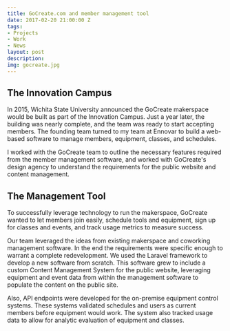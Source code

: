 ```yaml
---
title: GoCreate.com and member management tool
date: 2017-02-20 21:00:00 Z
tags:
- Projects
- Work
- News
layout: post
description: 
img: gocreate.jpg
---
```


## The Innovation Campus
In 2015, Wichita State University announced the GoCreate makerspace would be built as part of the Innovation Campus. Just a year later, the building was nearly complete, and the team was ready to start accepting members. The founding team turned to my team at Ennovar to build a web-based software to manage members, equipment, classes, and schedules.

I worked with the GoCreate team to outline the necessary features required from the member management software, and worked with GoCreate's design agency to understand the requirements for the public website and content management.

## The Management Tool
To successfully leverage technology to run the makerspace, GoCreate wanted to let members join easily, schedule tools and equipment, sign up for classes and events, and track usage metrics to measure success.

Our team leveraged the ideas from existing makerspace and coworking management software. In the end the requirements were specific enough to warrant a complete redevelopment. We used the Laravel framework to develop a new software from scratch. This software grew to include a custom Content Management System for the public website, leveraging equipment and event data from within the management software to populate the content on the public site.

Also, API endpoints were developed for the on-premise equipment control systems. These systems validated schedules and users as current members before equipment would work. The system also tracked usage data to allow for analytic evaluation of equipment and classes.

